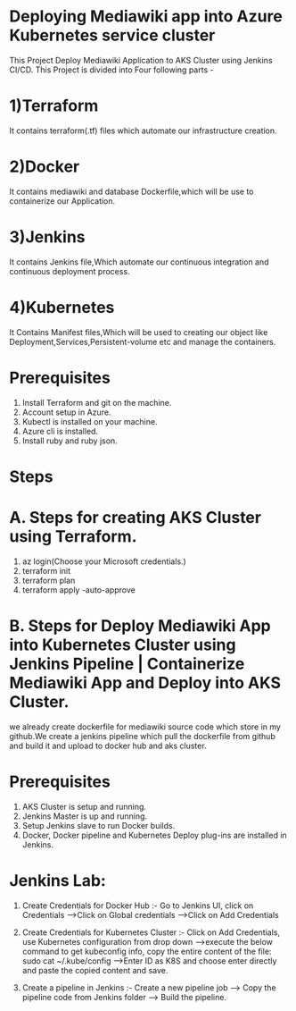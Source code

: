 
# Deploying Mediawiki app into Azure Kubernetes service cluster

This Project Deploy Mediawiki Application to AKS Cluster using Jenkins CI/CD. This Project is divided into Four following parts -

# 1)Terraform
It contains terraform(.tf) files which automate our infrastructure creation.

# 2)Docker
It contains mediawiki and database Dockerfile,which will be use to containerize our Application.

# 3)Jenkins
It contains Jenkins file,Which automate our continuous integration and continuous deployment process.

# 4)Kubernetes
It Contains Manifest files,Which will be used to creating our object like Deployment,Services,Persistent-volume etc and manage the containers.

# Prerequisites
1. Install Terraform and git on the machine.
2. Account setup in Azure.
3. Kubectl is installed on your machine.
4. Azure cli is installed.
5. Install ruby and ruby json.


# Steps
# A. Steps for creating AKS Cluster using Terraform.
1. az login(Choose your Microsoft credentials.)
2. terraform init
3. terraform plan
4. terraform apply -auto-approve


# B. Steps for Deploy Mediawiki App into Kubernetes Cluster using Jenkins Pipeline | Containerize Mediawiki App and Deploy into AKS Cluster.

we already create dockerfile for mediawiki source code which store in my github.We create a jenkins pipeline which pull the dockerfile from github and build it and upload to 
docker hub and aks cluster.

# Prerequisites
1. AKS Cluster is setup and running. 
2. Jenkins Master is up and running. 
3. Setup Jenkins slave to run Docker builds.
4. Docker, Docker pipeline and Kubernetes Deploy plug-ins are installed in Jenkins.

# Jenkins Lab:
1. Create Credentials for Docker Hub :-
    Go to Jenkins UI, click on Credentials -->Click on Global credentials -->Click on Add Credentials

2. Create Credentials for Kubernetes Cluster :- Click on Add Credentials, use Kubernetes configuration from drop down -->execute the below command to get kubeconfig info, copy the entire content of the file:
sudo cat ~/.kube/config -->Enter ID as K8S and choose enter directly and paste the copied content and save.

3. Create a pipeline in Jenkins :- Create a new pipeline job --> Copy the pipeline code from Jenkins folder -->  Build the pipeline.   

